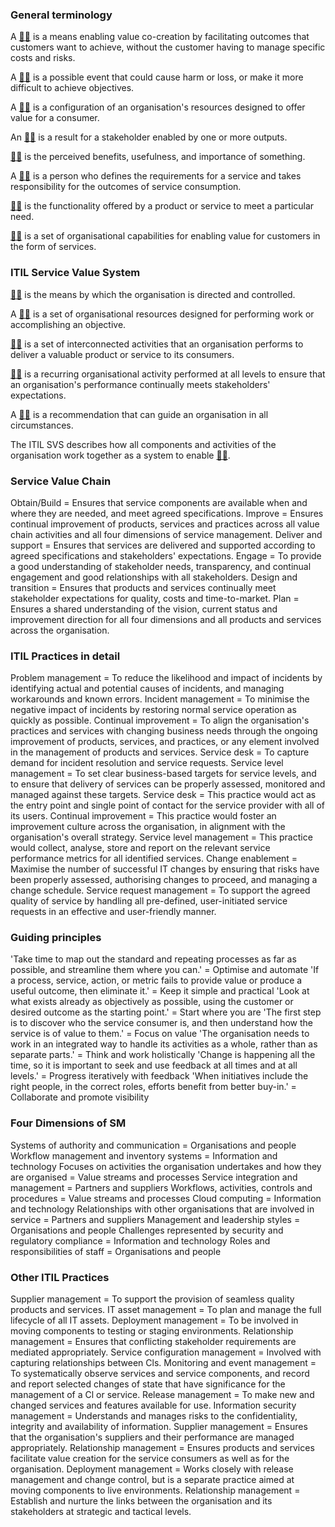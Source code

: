 ### General terminology
A [:man_shrugging:](/answers/service.md) is a means enabling value co-creation by facilitating outcomes that customers want to achieve, without the customer having to manage specific costs and risks.

A [:man_shrugging:](/answers/risk.md) is a possible event that could cause harm or loss, or make it more difficult to achieve objectives.

A [:man_shrugging:](/answers/product.md) is a configuration of an organisation's resources designed to offer value for a consumer.

An [:man_shrugging:](/answers/outcome.md) is a result for a stakeholder enabled by one or more outputs.

[:man_shrugging:](/answers/value.md) is the perceived benefits, usefulness, and importance of something.

A [:man_shrugging:](/answers/customer.md) is a person who defines the requirements for a service and takes responsibility for the outcomes of service consumption.

[:man_shrugging:](/answers/utility.md) is the functionality offered by a product or service to meet a particular need.

[:man_shrugging:](/answers/ServiceManagement.md) is a set of organisational capabilities for enabling value for customers in the form of services.

### ITIL Service Value System
[:man_shrugging:](/answers/Governance.md) is the means by which the organisation is directed and controlled.

A [:man_shrugging:](/answers/practice.md) is a set of organisational resources designed for performing work or accomplishing an objective.

[:man_shrugging:](/answers/ServiceValueChain.md) is a set of interconnected activities that an organisation performs to deliver a valuable product or service to its consumers.

[:man_shrugging:](/answers/ContinualImprovement.md) is a recurring organisational activity performed at all levels to ensure that an organisation's performance continually meets stakeholders' expectations.

A [:man_shrugging:](/answers/GuidingPrinciple.md) is a recommendation that can guide an organisation in all circumstances.

The ITIL SVS describes how all components and activities of the organisation work together as a system to enable [:man_shrugging:](/answers/ValueCreation.md).

### Service Value Chain
Obtain/Build = Ensures that service components are available when and where they are needed, and meet agreed specifications.
Improve = Ensures continual improvement of products, services and practices across all value chain activities and all four dimensions of service management.
Deliver and support = Ensures that services are delivered and supported according to agreed specifications and stakeholders' expectations.
Engage = To provide a good understanding of stakeholder needs, transparency, and continual engagement and good relationships with all stakeholders.
Design and transition = Ensures that products and services continually meet stakeholder expectations for quality, costs and time-to-market.
Plan = Ensures a shared understanding of the vision, current status and improvement direction for all four dimensions and all products and services across the organisation.

### ITIL Practices in detail
Problem management = To reduce the likelihood and impact of incidents by identifying actual and potential causes of incidents, and managing workarounds and known errors.
Incident management = To minimise the negative impact of incidents by restoring normal service operation as quickly as possible.
Continual improvement = To align the organisation's practices and services with changing business needs through the ongoing improvement of products, services, and practices, or any element involved in the management of products and services.
Service desk = To capture demand for incident resolution and service requests.
Service level management = To set clear business-based targets for service levels, and to ensure that delivery of services can be properly assessed, monitored and managed against these targets.
Service desk = This practice would act as the entry point and single point of contact for the service provider with all of its users.
Continual improvement = This practice would foster an improvement culture across the organisation, in alignment with the organisation's overall strategy.
Service level management = This practice would collect, analyse, store and report on the relevant service performance metrics for all identified services.
Change enablement = Maximise the number of successful IT changes by ensuring that risks have been properly assessed, authorising changes to proceed, and managing a change schedule.
Service request management = To support the agreed quality of service by handling all pre-defined, user-initiated service requests in an effective and user-friendly manner.

### Guiding principles
'Take time to map out the standard and repeating processes as far as possible, and streamline them where you can.' = Optimise and automate
'If a process, service, action, or metric fails to provide value or produce a useful outcome, then eliminate it.' = Keep it simple and practical
'Look at what exists already as objectively as possible, using the customer or desired outcome as the starting point.' = Start where you are
'The first step is to discover who the service consumer is, and then understand how the service is of value to them.' = Focus on value
'The organisation needs to work in an integrated way to handle its activities as a whole, rather than as separate parts.' = Think and work holistically
'Change is happening all the time, so it is important to seek and use feedback at all times and at all levels.' = Progress iteratively with feedback
'When initiatives include the right people, in the correct roles, efforts benefit from better buy-in.' = Collaborate and promote visibility

### Four Dimensions of SM
Systems of authority and communication = Organisations and people
Workflow management and inventory systems = Information and technology
Focuses on activities the organisation undertakes and how they are organised = Value streams and processes
Service integration and management = Partners and suppliers
Workflows, activities, controls and procedures = Value streams and processes
Cloud computing = Information and technology
Relationships with other organisations that are involved in service = Partners and suppliers
Management and leadership styles = Organisations and people
Challenges represented by security and regulatory compliance = Information and technology
Roles and responsibilities of staff = Organisations and people

### Other ITIL Practices
Supplier management = To support the provision of seamless quality products and services.
IT asset management = To plan and manage the full lifecycle of all IT assets.
Deployment management = To be involved in moving components to testing or staging environments.
Relationship management = Ensures that conflicting stakeholder requirements are mediated appropriately.
Service configuration management = Involved with capturing relationships between Cls.
Monitoring and event management = To systematically observe services and service components, and record and report selected changes of state that have significance for the management of a Cl or service.
Release management = To make new and changed services and features available for use.
Information security management = Understands and manages risks to the confidentiality, integrity and availability of information.
Supplier management = Ensures that the organisation's suppliers and their performance are managed appropriately.
Relationship management = Ensures products and services facilitate value creation for the service consumers as well as for the organisation.
Deployment management = Works closely with release management and change control, but is a separate practice aimed at moving components to live environments.
Relationship management = Establish and nurture the links between the organisation and its stakeholders at strategic and tactical levels.
